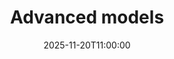 ---
type: lecture
date: 2025-11-20T11:00:00
title: "Advanced models"
lecture_type: Lecture
thumbnail: /static_files/presentations/lec.jpg
links:
- url: https://github.com/data-mining-UniPI/teaching25/tree/lectures/machine%20learning
  name: slides
hide_from_announcments: true
---